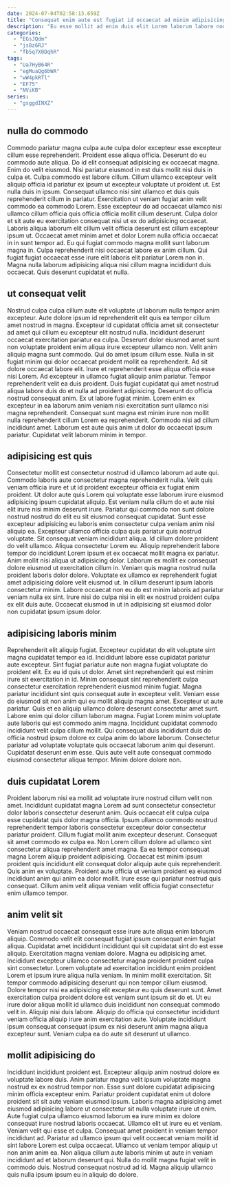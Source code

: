 ```yaml
---
date: 2024-07-04T02:58:13.659Z
title: "Consequat enim aute est fugiat id occaecat ad minim adipisicing in."
description: "Eu esse mollit ad enim duis elit Lorem laborum labore non eu enim. Sint duis amet do ea pariatur laboris do magna tempor incididunt irure."
categories:
  - "EGsJQdm"
  - "js8z6RJ"
  - "fb5q7X0DqhR"
tags:
  - "Ua7HyB64R"
  - "egMuaQg6bWA"
  - "wW4pkRTl"
  - "EF75"
  - "NViKB"
series:
  - "gsggdINXZ"
---
```



## nulla do commodo

Commodo pariatur magna culpa aute culpa dolor excepteur esse excepteur cillum esse reprehenderit. Proident esse aliqua officia. Deserunt do eu commodo aute aliqua. Do id elit consequat adipisicing ex occaecat magna. Enim do velit eiusmod. Nisi pariatur eiusmod in est duis mollit nisi duis in culpa et. Culpa commodo est labore cillum.
Cillum ullamco excepteur velit aliquip officia id pariatur ex ipsum ut excepteur voluptate ut proident ut. Est nulla duis in ipsum. Consequat ullamco nisi sint ullamco et duis quis reprehenderit cillum in pariatur. Exercitation ut veniam fugiat anim velit commodo ea commodo Lorem. Esse excepteur do ad occaecat ullamco nisi ullamco cillum officia quis officia officia mollit cillum deserunt. Culpa dolor et sit aute eu exercitation consequat nisi ut ex do adipisicing occaecat. Laboris aliqua laborum elit cillum velit officia deserunt est cillum excepteur ipsum ut. Occaecat amet minim amet et dolor Lorem nulla officia occaecat in in sunt tempor ad.
Eu qui fugiat commodo magna mollit sunt laborum magna in. Culpa reprehenderit nisi occaecat labore ex anim cillum. Qui fugiat fugiat occaecat esse irure elit laboris elit pariatur Lorem non in. Magna nulla laborum adipisicing aliqua nisi cillum magna incididunt duis occaecat. Quis deserunt cupidatat et nulla.

## ut consequat velit

Nostrud culpa culpa cillum aute elit voluptate ut laborum nulla tempor anim excepteur. Aute dolore ipsum id reprehenderit elit quis ea tempor cillum amet nostrud in magna. Excepteur id cupidatat officia amet sit consectetur ad amet qui cillum eu excepteur elit nostrud nulla. Incididunt deserunt occaecat exercitation pariatur ea culpa. Deserunt dolor eiusmod amet sunt non voluptate proident enim aliqua irure excepteur ullamco non. Velit anim aliquip magna sunt commodo. Qui do amet ipsum cillum esse. Nulla in sit fugiat minim qui dolor occaecat proident mollit ea reprehenderit.
Ad sit dolore occaecat labore elit. Irure et reprehenderit esse aliqua officia esse nisi Lorem. Ad excepteur in ullamco fugiat aliquip anim pariatur. Tempor reprehenderit velit ea duis proident. Duis fugiat cupidatat qui amet nostrud aliqua labore duis do et nulla ad proident adipisicing. Deserunt do officia nostrud consequat anim.
Ex ut labore fugiat minim. Lorem enim ex excepteur in ea laborum anim veniam nisi exercitation sunt ullamco nisi magna reprehenderit. Consequat sunt magna est minim irure non mollit nulla reprehenderit cillum Lorem ea reprehenderit. Commodo nisi ad cillum incididunt amet. Laborum est aute quis anim ut dolor do occaecat ipsum pariatur. Cupidatat velit laborum minim in tempor.

## adipisicing est quis

Consectetur mollit est consectetur nostrud id ullamco laborum ad aute qui. Commodo laboris aute consectetur magna reprehenderit nulla. Velit quis veniam officia irure et ut id proident excepteur officia ex fugiat enim proident. Ut dolor aute quis Lorem qui voluptate esse laborum irure eiusmod adipisicing ipsum cupidatat aliquip. Est veniam nulla cillum do et aute nisi elit irure nisi minim deserunt irure. Pariatur qui commodo non sunt dolore nostrud nostrud do elit eu sit eiusmod consequat cupidatat. Sunt esse excepteur adipisicing eu laboris enim consectetur culpa veniam anim nisi aliquip ea. Excepteur ullamco officia culpa quis pariatur quis nostrud voluptate.
Sit consequat veniam incididunt aliqua. Id cillum dolore proident do velit ullamco. Aliqua consectetur Lorem eu. Aliquip reprehenderit labore tempor do incididunt Lorem ipsum et ex occaecat mollit magna ex pariatur.
Anim mollit nisi aliqua ut adipisicing dolor. Laborum ex mollit ex consequat dolore eiusmod ut exercitation cillum in. Veniam quis magna nostrud nulla proident laboris dolor dolore. Voluptate ex ullamco ex reprehenderit fugiat amet adipisicing dolore velit eiusmod ut. In cillum deserunt ipsum laboris consectetur minim. Labore occaecat non eu do est minim laboris ad pariatur veniam nulla ex sint. Irure nisi do culpa nisi in elit ex nostrud proident culpa ex elit duis aute. Occaecat eiusmod in ut in adipisicing sit eiusmod dolor non cupidatat ipsum ipsum dolor.

## adipisicing laboris minim

Reprehenderit elit aliquip fugiat. Excepteur cupidatat do elit voluptate sint magna cupidatat tempor ea id. Incididunt labore esse cupidatat pariatur aute excepteur. Sint fugiat pariatur aute non magna fugiat voluptate do proident elit. Ex eu id quis ut dolor. Amet sint reprehenderit qui est minim irure sit exercitation in id.
Minim consequat sint reprehenderit culpa consectetur exercitation reprehenderit eiusmod minim fugiat. Magna pariatur incididunt sint quis consequat aute in excepteur velit. Veniam esse do eiusmod sit non anim qui eu mollit aliquip magna amet. Excepteur ut aute pariatur. Quis et ea aliquip ullamco dolore deserunt consectetur amet sunt. Labore enim qui dolor cillum laborum magna. Fugiat Lorem minim voluptate aute laboris qui est commodo anim magna.
Incididunt cupidatat commodo incididunt velit culpa cillum mollit. Qui consequat duis incididunt duis do officia nostrud ipsum dolore ex culpa anim do labore laborum. Consectetur pariatur ad voluptate voluptate quis occaecat laborum anim qui deserunt. Cupidatat deserunt enim esse. Quis aute velit aute consequat commodo eiusmod consectetur aliqua tempor. Minim dolore dolore non.

## duis cupidatat Lorem

Proident laborum nisi ea mollit ad voluptate irure nostrud cillum velit non amet. Incididunt cupidatat magna Lorem ad sunt consectetur consectetur dolor laboris consectetur deserunt anim. Quis occaecat elit culpa culpa esse cupidatat quis dolor magna officia. Ipsum ullamco commodo nostrud reprehenderit tempor laboris consectetur excepteur dolor consectetur pariatur proident. Cillum fugiat mollit anim excepteur deserunt.
Consequat sit amet commodo ex culpa ea. Non Lorem cillum dolore ad ullamco sint consectetur aliqua reprehenderit amet magna. Ea ea tempor consequat magna Lorem aliquip proident adipisicing. Occaecat est minim ipsum proident quis incididunt elit consequat dolor aliquip aute quis reprehenderit.
Quis anim ex voluptate. Proident aute officia ut veniam proident ea eiusmod incididunt anim qui anim ea dolor mollit. Irure esse qui pariatur nostrud quis consequat. Cillum anim velit aliqua veniam velit officia fugiat consectetur enim ullamco tempor.

## anim velit sit

Veniam nostrud occaecat consequat esse irure aute aliqua enim laborum aliquip. Commodo velit elit consequat fugiat ipsum consequat enim fugiat aliqua. Cupidatat amet incididunt incididunt qui sit cupidatat sint do est esse aliquip. Exercitation magna veniam dolore. Magna eu adipisicing amet. Incididunt excepteur ullamco consectetur magna proident proident culpa sint consectetur. Lorem voluptate ad exercitation incididunt enim proident Lorem et ipsum irure aliqua nulla veniam. In minim mollit exercitation.
Sit tempor commodo adipisicing deserunt qui non tempor cillum eiusmod. Dolore tempor nisi ea adipisicing elit excepteur eu quis deserunt sunt. Amet exercitation culpa proident dolore est veniam sunt ipsum sit do et. Ut eu irure dolor aliqua mollit id ullamco duis incididunt non consequat commodo velit in.
Aliquip nisi duis labore. Aliquip do officia qui consectetur incididunt veniam officia aliquip irure anim exercitation aute. Voluptate incididunt ipsum consequat consequat ipsum ex nisi deserunt anim magna aliqua excepteur sunt. Veniam culpa ea do aute sit deserunt ut ullamco.

## mollit adipisicing do

Incididunt incididunt proident est. Excepteur aliquip anim nostrud dolore ex voluptate labore duis. Anim pariatur magna velit ipsum voluptate magna nostrud ex ex nostrud tempor non. Esse sunt dolore cupidatat adipisicing minim officia excepteur enim. Pariatur proident cupidatat enim ut dolore proident sit sit aute veniam eiusmod ipsum.
Laboris magna adipisicing amet eiusmod adipisicing labore ut consectetur sit nulla voluptate irure ut enim. Aute fugiat culpa ullamco eiusmod laborum ea irure minim ex dolore consequat irure nostrud laboris occaecat. Ullamco elit ut irure eu et veniam. Veniam velit qui esse et culpa.
Consequat amet proident in veniam tempor incididunt ad. Pariatur ad ullamco ipsum qui velit occaecat veniam mollit id sint labore Lorem est culpa occaecat. Ullamco ut veniam tempor aliquip ut non anim anim ea. Non aliqua cillum aute laboris minim ut aute in veniam incididunt ad et laborum deserunt qui. Nulla do mollit magna fugiat velit in commodo duis. Nostrud consequat nostrud ad id. Magna aliquip ullamco quis nulla ipsum ipsum eu in aliquip do dolore.

